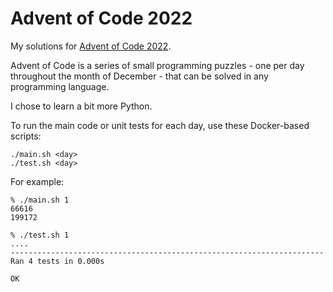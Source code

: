 # Advent of Code 2022

My solutions for [Advent of Code 2022](https://adventofcode.com/2022/).

Advent of Code is a series of small programming puzzles - one per day throughout
the month of December - that can be solved in any programming language.

I chose to learn a bit more Python.

To run the main code or unit tests for each day, use these Docker-based scripts:

```
./main.sh <day>
./test.sh <day>
```

For example:

```
% ./main.sh 1
66616
199172

% ./test.sh 1
....
----------------------------------------------------------------------
Ran 4 tests in 0.000s

OK
```
